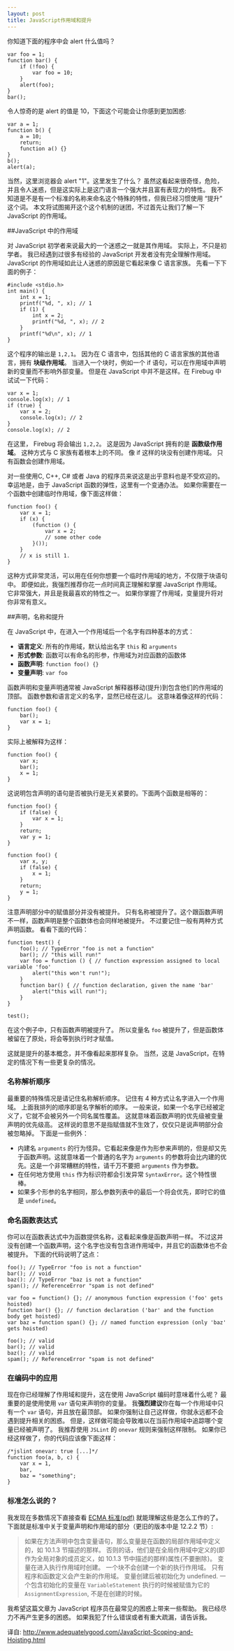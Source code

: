 ```yaml
---
layout: post
title: JavaScript作用域和提升
---
```


你知道下面的程序中会 alert 什么值吗？

    var foo = 1;
    function bar() {
        if (!foo) {
            var foo = 10;
        }
        alert(foo);
    }
    bar();

令人惊奇的是 alert 的值是 10，下面这个可能会让你感到更加困惑:

    var a = 1;
    function b() {
        a = 10;
        return;
        function a() {}
    }
    b();
    alert(a);

当然，这里浏览器会 alert "1"。这里发生了什么？
虽然这看起来很奇怪，危险，并且令人迷惑，但是这实际上是这门语言一个强大并且富有表现力的特性。
我不知道是不是有一个标准的名称来命名这个特殊的特性，但我已经习惯使用 “提升” 这个词。
本文将试图揭开这个这个机制的谜团，不过首先让我们了解一下 JavaScript 的作用域。

##JavaScript 中的作用域

对 JavaScript 初学者来说最大的一个迷惑之一就是其作用域。
实际上，不只是初学者。
我已经遇到过很多有经验的 JavaScript 开发者没有完全理解作用域。
JavaScript 的作用域如此让人迷惑的原因是它看起来像 C 语言家族。
先看一下下面的例子：

```
#include <stdio.h>
int main() {
	int x = 1;
	printf("%d, ", x); // 1
	if (1) {
		int x = 2;
		printf("%d, ", x); // 2
	}
	printf("%d\n", x); // 1
}
```

这个程序的输出是 `1,2,1`。
因为在 C 语言中，包括其他的 C 语言家族的其他语言，拥有 **块级作用域**。
当进入一个块时，例如一个 if 语句，可以在作用域中声明新的变量而不影响外部变量。
但是在 JavaScript 中并不是这样。在 Firebug 中试试一下代码：

```
var x = 1;
console.log(x); // 1
if (true) {
	var x = 2;
	console.log(x); // 2
}
console.log(x); // 2
```

在这里， Firebug 将会输出 `1,2,2`。
这是因为 JavaScript 拥有的是 **函数级作用域**。
这种方式与 C 家族有着根本上的不同。
像 if 这样的块没有创建作用域。
只有函数会创建作用域。

对一些使用C, C++, C# 或者 Java 的程序员来说这是出乎意料也是不受欢迎的。
幸运地是，由于 JavaScript 函数的弹性，这里有一个变通办法。
如果你需要在一个函数中创建临时作用域，像下面这样做：

```
function foo() {
	var x = 1;
	if (x) {
		(function () {
			var x = 2;
			// some other code
		}());
	}
	// x is still 1.
}
```

这种方式非常灵活，可以用在任何你想要一个临时作用域的地方，不仅限于块语句中。
即便如此，我强烈推荐你花一点时间真正理解和掌握 JavaScript 作用域。
它非常强大，并且是我最喜欢的特性之一。
如果你掌握了作用域，变量提升将对你非常有意义。

##声明，名称和提升

在 JavaScript 中，在进入一个作用域后一个名字有四种基本的方式：

+ **语言定义**: 所有的作用域，默认给出名字 `this` 和 `arguments`
+ **形式参数**: 函数可以有命名的形参，作用域为对应函数的函数体
+ **函数声明**: `function foo() {}`
+ **变量声明**: `var foo`

函数声明和变量声明通常被 JavaScript 解释器移动(提升)到包含他们的作用域的顶部。
函数参数和语言定义的名字，显然已经在这儿。
这意味着像这样的代码：

```
function foo() {
    bar();
    var x = 1;
}
```

实际上被解释为这样：

```
function foo() {
    var x;
    bar();
    x = 1;
}
```

这说明包含声明的语句是否被执行是无关紧要的。下面两个函数是相等的：

```
function foo() {
    if (false) {
        var x = 1;
    }
    return;
    var y = 1;
}

function foo() {
    var x, y;
    if (false) {
        x = 1;
    }
    return;
    y = 1;
}
```

注意声明部分中的赋值部分并没有被提升。
只有名称被提升了。这个跟函数声明不一样，函数声明是整个函数体也会同样地被提升。
不过要记住一般有两种方式声明函数。
看看下面的代码：

```
function test() {
    foo(); // TypeError "foo is not a function"
    bar(); // "this will run!"
    var foo = function () { // function expression assigned to local variable 'foo'
        alert("this won't run!");
    }
    function bar() { // function declaration, given the name 'bar'
        alert("this will run!");
    }
}

test();
```

在这个例子中，只有函数声明被提升了。
所以变量名 `foo` 被提升了，但是函数体被留在了原处，将会等到执行时才赋值。

这就是提升的基本概念，并不像看起来那样复杂。
当然，这是 JavaScript，在特定的情况下有一些更复杂的情况。

### 名称解析顺序

最重要的特殊情况是请记住名称解析顺序。
记住有 4 种方式让名字进入一个作用域。
上面我排列的顺序即是名字解析的顺序。
一般来说，如果一个名字已经被定义了，它就不会被另外一个同名属性覆盖。
这就意味着函数声明的优先级被变量声明的优先级高。
这样说的意思不是指赋值就不生效了，仅仅只是说声明部分会被忽略掉。
下面是一些例外：

+ 内建名 `arguments` 的行为怪异。它看起来像是作为形参来声明的，但是却又先于函数声明。这就意味着一个普通的名字为 `arguments` 的参数将会比内建的优先。这是一个非常糟糕的特性，请千万不要把 `arguments` 作为参数。
+ 在任何地方使用 `this` 作为标识符都会引发异常 `SyntaxError`。这个特性很棒。
+ 如果多个形参的名字相同，那么参数列表中的最后一个将会优先，即时它的值是 `undefined`。

### 命名函数表达式

你可以在函数表达式中为函数提供名称，这看起来像是函数声明一样。
不过这并没有创建一个函数声明，这个名字也没有包含进作用域中，并且它的函数体也不会被提升。
下面的代码说明了这点：

```
foo(); // TypeError "foo is not a function"
bar(); // void
baz(): // TypeError "baz is not a function"
span(); // ReferenceError "spam is not defined"

var foo = function() {}; // anonymous function expression ('foo' gets hoisted)
function bar() {}; // function declaration ('bar' and the function body get hoisted)
var baz = function span() {}; // named function expression (only 'baz' gets hoisted)

foo(); // valid
bar(); // valid
baz(); // valid
spam(); // ReferenceError "spam is not defined"
```

### 在编码中的应用

现在你已经理解了作用域和提升，这在使用 JavaScript 编码时意味着什么呢？
最重要的是使用使用 `var` 语句来声明你的变量。
我**强烈建议**你在每一个作用域中只有一个 `var` 语句，并且放在最顶部。
如果你强制让自己这样做，你就永远都不会遇到提升相关的困惑。
但是，这样做可能会导致难以在当前作用域中追踪哪个变量已经被声明了。
我推荐使用 `JSLint` 的 `onevar` 规则来强制这样限制。
如果你已经这样做了，你的代码应该像下面这样：

```
/*jslint onevar: true [...]*/
function foo(a, b, c) {
    var x = 1,
    bar,
    baz = "something";
}
```

### 标准怎么说的？

我发现在多数情况下直接查看 [ECMA 标准(pdf)](http://www.ecma-international.org/publications/files/ECMA-ST/Ecma-262.pdf) 就能理解这些是怎么工作的了。
下面就是标准中关于变量声明和作用域的部分（更旧的版本中是 12.2.2 节）:

>如果在方法声明中包含变量语句，那么变量是在函数的局部作用域中定义的，如 10.1.3 节描述的那样。
>否则的话，他们是在全局作用域中定义的(即作为全局对象的成员定义，如 10.1.3 节中描述的那样)属性{不要删除}。
>变量在进入执行作用域时创建。
>一个块不会创建一个新的执行作用域。
>只有程序和函数定义会产生新的作用域。
>变量创建后被初始化为 undefined.
>一个包含初始化的变量在 `VariableStatement` 执行的时候被赋值为它的 `AssignmentExpression`, 不是在创建的时候。

我希望这篇文章为 JavaScript 程序员在最常见的困惑上带来一些帮助。
我已经尽力不再产生更多的困惑。
如果我犯了什么错误或者有重大疏漏，请告诉我。


译自: <http://www.adequatelygood.com/JavaScript-Scoping-and-Hoisting.html>
